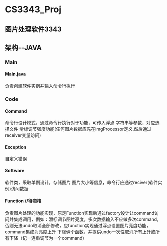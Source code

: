 # CS3343_Proj 

## 图片处理软件3343

## 架构--JAVA

### Main
#### Main.java
负责创建软件实例并输入命令行执行

### Code
#### Command
命令行设计模式，通过命令行执行对于功能，可传入浮点 字符串等参数，对应选择文件 滑标调节强度功能(任何图片数据应先在imgProcessor定义,然后通过receiver变量访问)
#### Exception
自定义错误
#### Software
软件类，采取单例设计，存储图片 图片大小等信息，命令行应通过reciver(软件实例)访问数据
#### Function //待商榷
负责图片处理的功能实现，原定Function实现后通过factory设计让command访问并集成调用，例如：滑标调节图片亮度，多次数据输入不应做多次command，否则无法undo取消全部修改，应function实现通过浮点设置图片亮度功能，command集成为亮度上升 下降俩个函数，并提供undo一次性取消所有上升或所有下降（记一连串调节为一个command）

